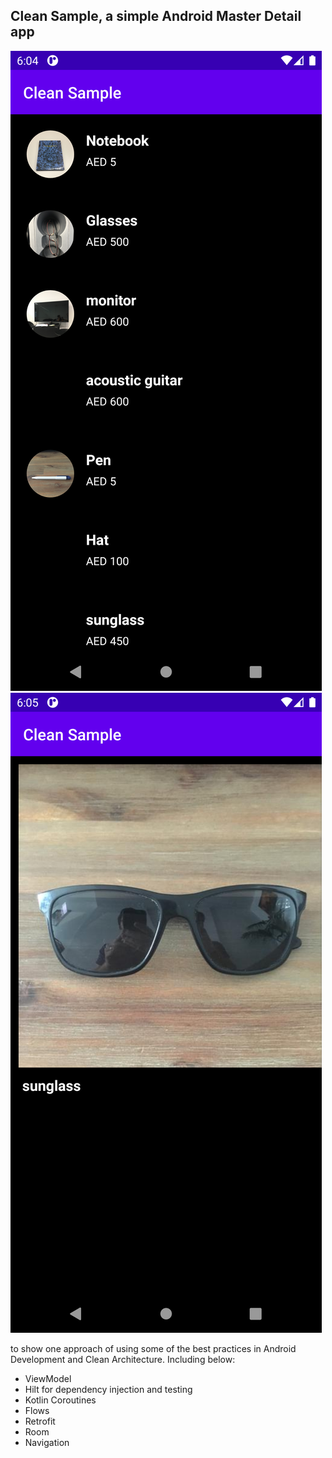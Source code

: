
## Clean Sample, a simple Android Master Detail app
![](https://github.com/kysemail9/CleanSample/blob/main/1.png)
![](https://github.com/kysemail9/CleanSample/blob/main/2.png)



to show one approach of using some of the best practices in Android Development and Clean Architecture.
Including below:
 * ViewModel
 * Hilt for dependency injection and testing
 * Kotlin Coroutines
 * Flows
 * Retrofit
 * Room
 * Navigation



